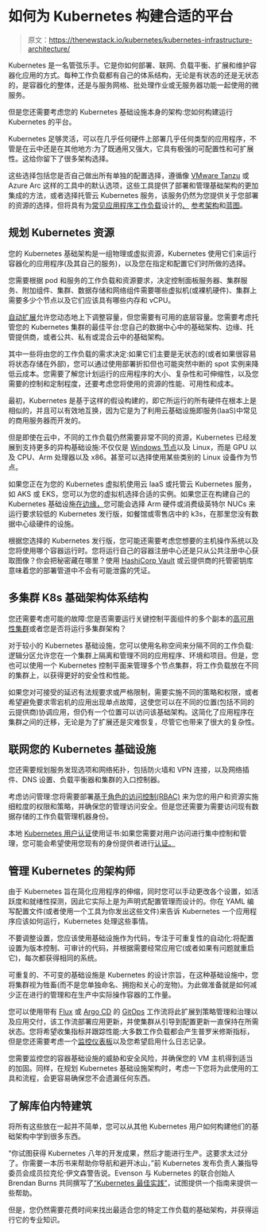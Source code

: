 # 如何为 Kubernetes 构建合适的平台

> 原文：<https://thenewstack.io/kubernetes/kubernetes-infrastructure-architecture/>

Kubernetes 是一名管弦乐手。它是你如何部署、联网、负载平衡、扩展和维护容器化应用的方式。每种工作负载都有自己的体系结构，无论是有状态的还是无状态的，是容器化的整体，还是与服务网格、批处理作业或无服务器功能一起使用的微服务。

但是您还需要考虑您的 Kubernetes 基础设施本身的架构:您如何构建运行 Kubernetes 的平台。

Kubernetes 足够灵活，可以在几乎任何硬件上部署几乎任何类型的应用程序，不管是在云中还是在其他地方:为了既通用又强大，它具有极强的可配置性和可扩展性。这给你留下了很多架构选择。

这些选择包括您是否自己做出所有单独的配置选择，遵循像 [VMware Tanzu](https://tanzu.vmware.com?utm_content=inline-mention) 或 Azure Arc 这样的工具中的默认选项，这些工具提供了部署和管理基础架构的更加集成的方法，或者选择托管云 Kubernetes 服务，该服务仍然为您提供关于您部署的资源的选择，但将具有为[常见应用程序工作负载](https://cloud.google.com/architecture/distributed-load-testing-using-gke#architecture)设计的[、](https://aws.amazon.com/solutions/implementations/amazon-eks/) [参考架构](https://learn.microsoft.com/en-us/azure/architecture/reference-architectures/containers/aks/baseline-aks)和[蓝图](https://learn.microsoft.com/en-us/azure/architecture/framework/services/compute/azure-kubernetes-service/azure-kubernetes-service)。

## 规划 Kubernetes 资源

您的 Kubernetes 基础架构是一组物理或虚拟资源，Kubernetes 使用它们来运行容器化的应用程序(及其自己的服务)，以及您在指定和配置它们时所做的选择。

您需要根据 pod 和服务的工作负载和资源要求，决定控制面板服务器、集群服务、附加组件、集群、数据存储和网络组件需要哪些虚拟机(或裸机硬件)、集群上需要多少个节点以及它们应该具有哪些内存和 vCPU。

[自动扩展](https://thenewstack.io/getting-started-with-kubernetes-autoscaling/)允许您动态地上下调整容量，但您需要有可用的底层容量。您需要考虑托管您的 Kubernetes 集群的最佳平台:您自己的数据中心中的基础架构、边缘、托管提供商，或者公共、私有或混合云中的基础架构。

其中一些将由您的工作负载的需求决定:如果它们主要是无状态的(或者如果很容易将状态存储在外部)，您可以通过使用部署折扣但也可能突然中断的 spot 实例来降低云成本。您需要了解您计划运行的应用程序的大小、复杂性和可伸缩性，以及您需要的控制和定制程度，还要考虑您将使用的资源的性能、可用性和成本。

最初，Kubernetes 是基于这样的假设构建的，即它所运行的所有硬件在根本上是相似的，并且可以有效地互换，因为它是为了利用云基础设施即服务(IaaS)中常见的商用服务器而开发的。

但是即使在云中，不同的工作负载仍然需要非常不同的资源，Kubernetes 已经发展到支持更多的异构基础设施:不仅仅是 [Windows 节点](https://thenewstack.io/kubernetes-for-windows/)以及 Linux，而是 GPU 以及 CPU、Arm 处理器以及 x86。甚至可以选择使用某些类别的 Linux 设备作为节点。

如果您正在为您的 Kubernetes 虚拟机使用云 IaaS 或托管云 Kubernetes 服务，如 AKS 或 EKS，您可以为您的虚拟机选择合适的实例。如果您正在构建自己的 Kubernetes 基础设施[在边缘，](https://thenewstack.io/edge-computing/)您可能会选择 Arm 硬件或消费级英特尔 NUCs 来运行要求较低的 Kubernetes 发行版，如餐馆或零售店中的 k3s，在那里您没有数据中心级硬件的设施。

根据您选择的 Kubernetes 发行版，您可能还需要考虑您想要的主机操作系统以及您将使用哪个容器运行时。您将运行自己的容器注册中心还是只从公共注册中心获取图像？你会把秘密藏在哪里？使用 [HashiCorp Vault](https://www.hashicorp.com/?utm_content=inline-mention) 或云提供商的托管密钥库意味着您的部署管道中不会有可能泄露的凭证。

## 多集群 K8s 基础架构体系结构

您还需要考虑可能的故障:您是否需要运行关键控制平面组件的多个副本的[高可用性集群](https://kubernetes.io/docs/setup/production-environment/tools/kubeadm/high-availability/)或者您是否将运行多集群架构？

对于较小的 Kubernetes 基础设施，您可以使用名称空间来分隔不同的工作负载:逻辑分区允许您在一个集群上隔离和管理不同的应用程序、环境和项目。但是，您也可以使用一个 Kubernetes 控制平面来管理多个节点集群，将工作负载放在不同的集群上，以获得更好的安全性和性能。

如果您对可接受的延迟有法规要求或严格限制，需要实施不同的策略和权限，或者希望避免要求零宕机的应用出现单点故障，这使您可以在不同的位置(包括不同的云提供商)协调应用，但仍有一个位置可以访问该基础架构。这简化了应用程序在集群之间的迁移，无论是为了扩展还是灾难恢复，尽管它也带来了很大的复杂性。

## 联网您的 Kubernetes 基础设施

您还需要规划服务发现选项和网络拓扑，包括防火墙和 VPN 连接，以及网络插件、DNS 设置、负载平衡器和集群的入口控制器。

考虑访问管理:您将需要部署[基于角色的访问控制(RBAC)](https://thenewstack.io/three-realistic-approaches-to-kubernetes-rbac/) 来为您的用户和资源实施细粒度的权限和策略，并确保您的管理访问安全。但是您还需要为需要访问现有数据存储的工作负载管理机器身份。

本地 [Kubernetes 用户认证](https://kubernetes.io/docs/reference/access-authn-authz/authentication/#users-in-kubernetes)使用证书:如果您需要对用户访问进行集中控制和管理，您可能会希望使用您现有的身份提供者进行[认证。](https://thenewstack.io/how-do-authentication-and-authorization-differ/)

## 管理 Kubernetes 的架构师

由于 Kubernetes 旨在简化应用程序的伸缩，同时您可以手动更改各个设置，如活跃度和就绪性探测，因此它实际上是为声明式配置管理而设计的。你在 YAML 编写配置文件(或者使用一个工具为你发出这些文件)来告诉 Kubernetes 一个应用程序应该如何运行，Kubernetes 处理这些事情。

不要调整设置，您应该使用基础设施作为代码，专注于可重复性的自动化:将配置设置为版本控制、可审计的代码，并根据需要经常应用它(或者如果有问题就重启它)，每次都获得相同的系统。

可重复的、不可变的基础设施是 Kubernetes 的设计宗旨，在这种基础设施中，您将集群视为牲畜(而不是您单独命名、拥抱和关心的宠物)。为此做准备就是如何减少正在进行的管理和在生产中实际操作容器的工作量。

您可以使用带有 [Flux](https://fluxcd.io/) 或 [Argo CD](https://argoproj.github.io/argo-cd) 的 [GitOps](https://www.gitops.tech/) 工作流将此扩展到策略管理和治理以及应用交付，该工作流部署应用更新，并使集群从引导到配置更新一直保持在所需状态。您将希望收集指标并跟踪性能:大多数工作负载都会产生普罗米修斯指标，但是您还需要考虑一个[监控仪表板](https://thenewstack.io/kubernetes/kubernetes-dashboards/)以及您希望启用什么日志记录。

您需要监控您的容器基础设施的威胁和安全风险，并确保您的 VM 主机得到适当的加固。同样，在规划 Kubernetes 基础设施架构时，考虑一下您将为此使用的工具和流程，会更容易确保您不会遗漏任何东西。

## 了解库伯内特建筑

将所有这些放在一起并不简单，您可以从其他 Kubernetes 用户如何构建他们的基础架构中学到很多东西。

“你试图获得 Kubernetes 八年的开发成果，然后才能进行生产。这要求太过分了。你需要一本历书来帮助你导航和避开冰山，”前 Kubernetes 发布负责人兼指导委员会成员拉克伦·伊文森警告说。Evenson 与 Kubernetes 的联合创始人 Brendan Burns 共同撰写了[“Kubernetes 最佳实践”](https://www.oreilly.com/library/view/kubernetes-best-practices/9781492056461/)，试图提供一个指南来提供一些帮助。

但是，您仍然需要花费时间来找出最适合您的特定工作负载的基础架构，并获得运行它的专业知识。

<svg xmlns:xlink="http://www.w3.org/1999/xlink" viewBox="0 0 68 31" version="1.1"><title>Group</title> <desc>Created with Sketch.</desc></svg>